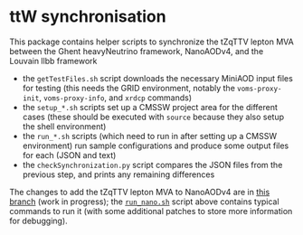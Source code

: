 ttW synchronisation
===================

This package contains helper scripts to synchronize the tZqTTV lepton MVA between the Ghent heavyNeutrino framework, NanoAODv4, and the Louvain llbb framework

 - the `getTestFiles.sh` script downloads the necessary MiniAOD input files for testing (this needs the GRID environment, notably the `voms-proxy-init`, `voms-proxy-info`, and `xrdcp` commands)
 - the `setup_*.sh` scripts set up a CMSSW project area for the different cases (these should be executed with `source` because they also setup the shell environment)
 - the `run_*.sh` scripts (which need to run in after setting up a CMSSW environment) run sample configurations and produce some output files for each (JSON and text)
 - the `checkSynchronization.py` script compares the JSON files from the previous step, and prints any remaining differences

The changes to add the tZqTTV lepton MVA to NanoAODv4 are in [this branch](https://github.com/cms-sw/cmssw/compare/CMSSW_10_2_13...pieterdavid:GhentLeptonMVA_102)
(work in progress); the [`run_nano.sh`](run_nano.sh) script above contains typical commands to run it (with some additional patches to store more information for debugging).
